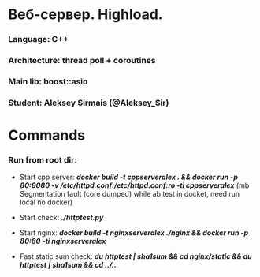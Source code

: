 # Веб-сервер. Highload.
### Language: C++
### Architecture: thread poll + coroutines
### Main lib: boost::asio
### Student: Aleksey Sirmais (@Aleksey_Sir)

# Commands
### Run from root dir:

* Start cpp server: ***docker build -t cppserveralex . && docker run -p 80:8080 -v /etc/httpd.conf:/etc/httpd.conf:ro -ti cppserveralex*** 
(mb Segmentation fault (core dumped) while ab test in docket, need run local no docker)


* Start check: ***./httptest.py***

* Start nginx: ***docker build -t nginxserveralex ./nginx && docker run -p 80:80 -ti nginxserveralex***

* Fast static sum check: ***du httptest  | sha1sum && cd nginx/static && du httptest  | sha1sum && cd ../..***